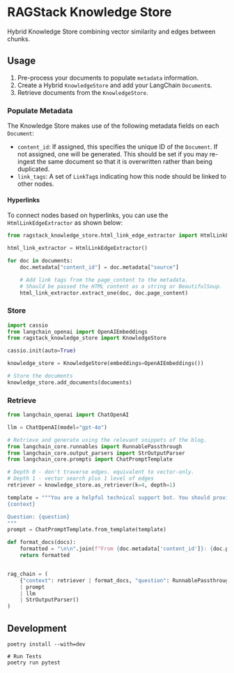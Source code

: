 # RAGStack Knowledge Store

Hybrid Knowledge Store combining vector similarity and edges between chunks.

## Usage

1. Pre-process your documents to populate `metadata` information.
1. Create a Hybrid `KnowledgeStore` and add your LangChain `Document`s.
1. Retrieve documents from the `KnowledgeStore`.

### Populate Metadata

The Knowledge Store makes use of the following metadata fields on each `Document`:

- `content_id`: If assigned, this specifies the unique ID of the `Document`.
  If not assigned, one will be generated.
  This should be set if you may re-ingest the same document so that it is overwritten rather than being duplicated.
- `link_tags`: A set of `LinkTag`s indicating how this node should be linked to other nodes.

#### Hyperlinks

To connect nodes based on hyperlinks, you can use the `HtmlLinkEdgeExtractor` as shown below:

```python
from ragstack_knowledge_store.html_link_edge_extractor import HtmlLinkEdgeExtractor

html_link_extractor = HtmlLinkEdgeExtractor()

for doc in documents:
    doc.metadata["content_id"] = doc.metadata["source"]

    # Add link tags from the page_content to the metadata.
    # Should be passed the HTML content as a string or BeautifulSoup.
    html_link_extractor.extract_one(doc, doc.page_content)
```

### Store

```python
import cassio
from langchain_openai import OpenAIEmbeddings
from ragstack_knowledge_store import KnowledgeStore

cassio.init(auto=True)

knowledge_store = KnowledgeStore(embeddings=OpenAIEmbeddings())

# Store the documents
knowledge_store.add_documents(documents)
```

### Retrieve

```python
from langchain_openai import ChatOpenAI

llm = ChatOpenAI(model="gpt-4o")

# Retrieve and generate using the relevant snippets of the blog.
from langchain_core.runnables import RunnablePassthrough
from langchain_core.output_parsers import StrOutputParser
from langchain_core.prompts import ChatPromptTemplate

# Depth 0 - don't traverse edges. equivalent to vector-only.
# Depth 1 - vector search plus 1 level of edges
retriever = knowledge_store.as_retriever(k=4, depth=1)

template = """You are a helpful technical support bot. You should provide complete answers explaining the options the user has available to address their problem. Answer the question based only on the following context:
{context}

Question: {question}
"""
prompt = ChatPromptTemplate.from_template(template)

def format_docs(docs):
    formatted = "\n\n".join(f"From {doc.metadata['content_id']}: {doc.page_content}" for doc in docs)
    return formatted


rag_chain = (
    {"context": retriever | format_docs, "question": RunnablePassthrough()}
    | prompt
    | llm
    | StrOutputParser()
)
```

## Development

```shell
poetry install --with=dev

# Run Tests
poetry run pytest
```